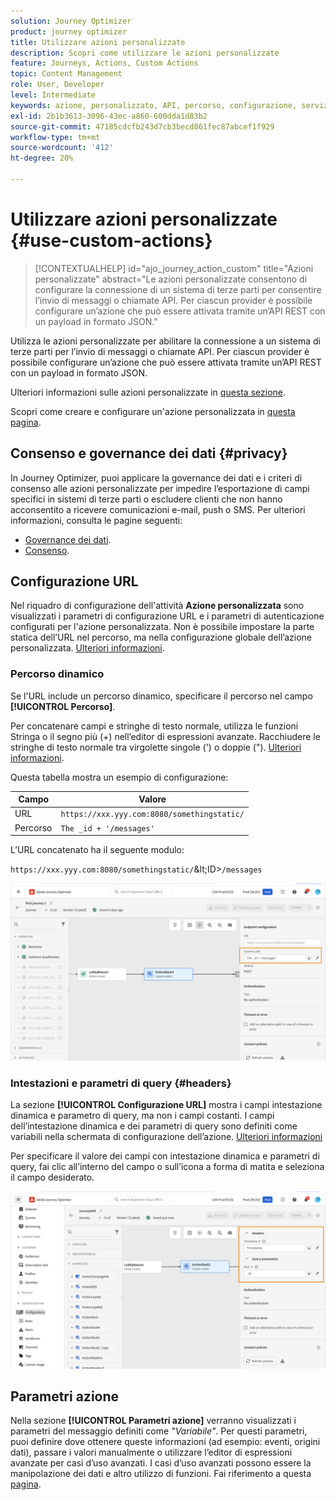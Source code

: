 ```yaml
---
solution: Journey Optimizer
product: journey optimizer
title: Utilizzare azioni personalizzate
description: Scopri come utilizzare le azioni personalizzate
feature: Journeys, Actions, Custom Actions
topic: Content Management
role: User, Developer
level: Intermediate
keywords: azione, personalizzato, API, percorso, configurazione, servizio
exl-id: 2b1b3613-3096-43ec-a860-600dda1d83b2
source-git-commit: 47185cdcfb243d7cb3becd861fec87abcef1f929
workflow-type: tm+mt
source-wordcount: '412'
ht-degree: 20%

---
```


# Utilizzare azioni personalizzate {#use-custom-actions}

>[!CONTEXTUALHELP]
>id="ajo_journey_action_custom"
>title="Azioni personalizzate"
>abstract="Le azioni personalizzate consentono di configurare la connessione di un sistema di terze parti per consentire l’invio di messaggi o chiamate API. Per ciascun provider è possibile configurare un’azione che può essere attivata tramite un’API REST con un payload in formato JSON."

Utilizza le azioni personalizzate per abilitare la connessione a un sistema di terze parti per l’invio di messaggi o chiamate API. Per ciascun provider è possibile configurare un’azione che può essere attivata tramite un’API REST con un payload in formato JSON.

Ulteriori informazioni sulle azioni personalizzate in [questa sezione](../action/action.md).

Scopri come creare e configurare un&#39;azione personalizzata in [questa pagina](../action/about-custom-action-configuration.md).

## Consenso e governance dei dati {#privacy}

In Journey Optimizer, puoi applicare la governance dei dati e i criteri di consenso alle azioni personalizzate per impedire l’esportazione di campi specifici in sistemi di terze parti o escludere clienti che non hanno acconsentito a ricevere comunicazioni e-mail, push o SMS. Per ulteriori informazioni, consulta le pagine seguenti:

* [Governance dei dati](../action/action-privacy.md).
* [Consenso](../action/consent.md).

## Configurazione URL

Nel riquadro di configurazione dell&#39;attività **Azione personalizzata** sono visualizzati i parametri di configurazione URL e i parametri di autenticazione configurati per l&#39;azione personalizzata. Non è possibile impostare la parte statica dell’URL nel percorso, ma nella configurazione globale dell’azione personalizzata. [Ulteriori informazioni](../action/about-custom-action-configuration.md).

### Percorso dinamico

Se l&#39;URL include un percorso dinamico, specificare il percorso nel campo **[!UICONTROL Percorso]**.

Per concatenare campi e stringhe di testo normale, utilizza le funzioni Stringa o il segno più (+) nell’editor di espressioni avanzate. Racchiudere le stringhe di testo normale tra virgolette singole (&#39;) o doppie (&quot;). [Ulteriori informazioni](expression/expressionadvanced.md).

Questa tabella mostra un esempio di configurazione:

| Campo | Valore |
| --- | --- |
| URL | `https://xxx.yyy.com:8080/somethingstatic/` |
| Percorso | `The _id + '/messages'` |

L’URL concatenato ha il seguente modulo:

`https://xxx.yyy.com:8080/somethingstatic/`\&lt;ID>`/messages`

![](assets/journey-custom-action-url.png)

### Intestazioni e parametri di query {#headers}

La sezione **[!UICONTROL Configurazione URL]** mostra i campi intestazione dinamica e parametro di query, ma non i campi costanti. I campi dell’intestazione dinamica e dei parametri di query sono definiti come variabili nella schermata di configurazione dell’azione. [Ulteriori informazioni](../action/about-custom-action-configuration.md#url-configuration)

Per specificare il valore dei campi con intestazione dinamica e parametri di query, fai clic all’interno del campo o sull’icona a forma di matita e seleziona il campo desiderato.

![](assets/journey-dynamicheaderfield.png)

## Parametri azione

Nella sezione **[!UICONTROL Parametri azione]** verranno visualizzati i parametri del messaggio definiti come _&quot;Variabile&quot;_. Per questi parametri, puoi definire dove ottenere queste informazioni (ad esempio: eventi, origini dati), passare i valori manualmente o utilizzare l’editor di espressioni avanzate per casi d’uso avanzati. I casi d’uso avanzati possono essere la manipolazione dei dati e altro utilizzo di funzioni. Fai riferimento a questa [pagina](expression/expressionadvanced.md).

